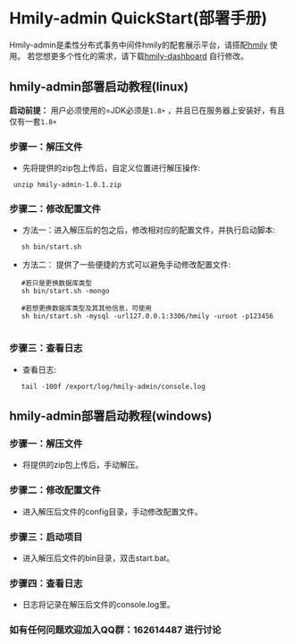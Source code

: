 # Hmily-admin QuickStart(部署手册)
Hmily-admin是柔性分布式事务中间件hmily的配套展示平台，请搭配[hmily](https://github.com/dromara/hmily) 使用。
若您想更多个性化的需求，请下载[hmily-dashboard](https://github.com/dromara/hmily-dashboard) 自行修改。

## hmily-admin部署启动教程(linux)

**启动前提：** 
  用户必须使用的=JDK必须是`1.8+` ，并且已在服务器上安装好，有且仅有一套`1.8+`
  
### 步骤一：解压文件

  * 先将提供的zip包上传后，自定义位置进行解压操作:
  
   ```
    unzip hmily-admin-1.0.1.zip 

   ```
### 步骤二：修改配置文件
  * 方法一：进入解压后的包之后，修改相对应的配置文件，并执行启动脚本:
   ```
      sh bin/start.sh 
   
   ```
  * 方法二： 提供了一些便捷的方式可以避免手动修改配置文件:
   ```
      #若只是更换数据库类型
      sh bin/start.sh -mongo
      
      #若想更换数据库类型及其其他信息，可使用
      sh bin/start.sh -mysql -url127.0.0.1:3306/hmily -uroot -p123456
      
   ```
### 步骤三：查看日志
   * 查看日志:
   ```
      tail -100f /export/log/hmily-admin/console.log 

   ```
   
## hmily-admin部署启动教程(windows)

### 步骤一：解压文件
* 将提供的zip包上传后，手动解压。
### 步骤二：修改配置文件
* 进入解压后文件的config目录，手动修改配置文件。
### 步骤三：启动项目
* 进入解压后文件的bin目录，双击start.bat。
### 步骤四：查看日志
* 日志将记录在解压后文件的console.log里。

### 如有任何问题欢迎加入QQ群：162614487 进行讨论
